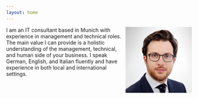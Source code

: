 ```yaml
---
layout: home
---
```


<img src="/assets/2022/cv/cv_pic_luca_franceschini.jpg" style="float:right;padding-left:10px" width="180">

I am an IT consultant based in Munich with experience in management and technical roles.
The main value I can provide is a holistic understanding of the management, technical, and human side of your business.
I speak German, English, and Italian fluently and have experience in both local and international settings.

<!-- Credly Excel 2019 Expert -->
<div data-iframe-width="150" data-iframe-height="270" data-share-badge-id="d645a896-d129-4150-86b3-10bef7d4143c" data-share-badge-host="https://www.credly.com"></div><script type="text/javascript" async src="//cdn.credly.com/assets/utilities/embed.js"></script>

<!-- Credly Azure Fundamentals Expert -->
<div data-iframe-width="150" data-iframe-height="270" data-share-badge-id="b2e7fca0-aeb9-4521-b8e8-4a74d05fe252" data-share-badge-host="https://www.credly.com"></div><script type="text/javascript" async src="//cdn.credly.com/assets/utilities/embed.js"></script>

<!-- Credly AWS Certified Cloud Practitioner -->
<div data-iframe-width="150" data-iframe-height="270" data-share-badge-id="8bb5949f-1493-4e62-9e2f-44a0a9bc4338" data-share-badge-host="https://www.credly.com"></div><script type="text/javascript" async src="//cdn.credly.com/assets/utilities/embed.js"></script>

<!-- Credly PSPO I -->
<div data-iframe-width="150" data-iframe-height="270" data-share-badge-id="3137ece2-15b9-4f41-ab8f-4bf1030f8eed" data-share-badge-host="https://www.credly.com"></div><script type="text/javascript" async src="//cdn.credly.com/assets/utilities/embed.js"></script>
